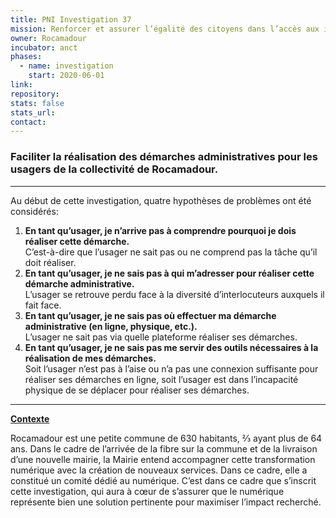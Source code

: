 ```yaml
---
title: PNI Investigation 37
mission: Renforcer et assurer l’égalité des citoyens dans l’accès aux informations en ligne et aux démarches administratives
owner: Rocamadour
incubator: anct
phases:
  - name: investigation
    start: 2020-06-01
link: 
repository: 
stats: false
stats_url: 
contact:
---
```

<h3><strong>Faciliter la réalisation des démarches administratives pour les usagers de la collectivité de Rocamadour.</strong></h3>
<hr />
<p><span style="font-weight: 400;">Au début de cette investigation, quatre hypothèses de problèmes ont été considérés:</span></p>
<ol>
<li><span style="font-weight: 400;"><strong>En tant qu’usager, je n’arrive pas à comprendre pourquoi je dois réaliser cette démarche.</strong><br /></span><span style="font-weight: 400;">C’est-à-dire que l’usager ne sait pas ou ne comprend pas la tâche qu’il doit réaliser.</span></li>
<li><strong>En tant qu’usager, je ne sais pas à qui m’adresser pour réaliser cette démarche administrative.</strong><br /><span style="font-weight: 400;">L’usager se retrouve perdu face à la diversité d’interlocuteurs auxquels il fait face.</span></li>
<li><strong>En tant qu’usager, je ne sais pas où effectuer ma démarche administrative (en ligne, physique, etc.).</strong> <br /><span style="font-weight: 400;">L’usager ne sait pas via quelle plateforme réaliser ses démarches.</span></li>
<li><strong>En tant qu’usager, je ne sais pas me servir des outils nécessaires à la réalisation de mes démarches.</strong> <br /><span style="font-weight: 400;">Soit l’usager n’est pas à l’aise ou n’a pas une connexion suffisante pour réaliser ses démarches en ligne, soit l’usager est dans l’incapacité physique de se déplacer pour réaliser ses démarches.</span></li>
</ol>
<hr />
<p><span style="text-decoration: underline;"><strong>Contexte</strong></span></p>
<p><span style="font-weight: 400;">Rocamadour est une petite commune de 630 habitants, ⅔ ayant plus de 64 ans. Dans le cadre de l’arrivée de la fibre sur la commune et de la livraison d’une nouvelle mairie, la Mairie entend accompagner cette transformation numérique avec la création de nouveaux services. Dans ce cadre, elle a constitué un comité dédié au numérique. C’est dans ce cadre que s’inscrit cette investigation, qui aura à cœur de s’assurer que le numérique représente bien une solution pertinente pour maximiser l’impact recherché.</span></p>
